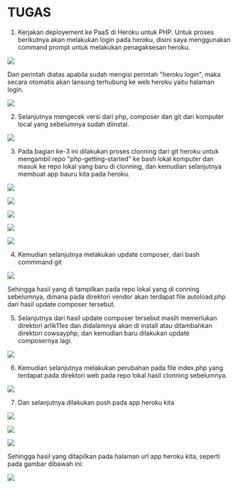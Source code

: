 # TUGAS

1. Kerjakan deployement ke PaaS di Heroku untuk PHP.
Untuk proses berikutnya akan melakukan login pada heroku, disini saya menggunakan command prompt untuk melakukan penagaksesan heroku.

![](img/tugas/01.png)


Dari perintah diatas apabila sudah mengisi perintah "heroku login", maka secara otomatis akan lansung terhubung ke web heroku yaitu halaman login.

![](img/tugas/02.png)


2. Selanjutnya mengecek versi dari php, composer dan git dari komputer local yang sebelumnya sudah diinstal.

![](img/tugas/03.png)


3. Pada bagian ke-3 ini dilakukan proses clonning dari git heroku untuk mengambil repo "php-getting-started" ke bash lokal komputer dan masuk ke repo lokal yang baru di clonning, dan kemudian selanjutnya membuat app bauru kita pada heroku.

![](img/tugas/04.png)

![](img/tugas/05.png)

![](img/tugas/06.png)

![](img/tugas/07.png)

![](img/tugas/08.png)


4. Kemudian selanjutnya melakukan update composer, dari bash commmand git

![](img/tugas/09.png)

Sehingga hasil yang di tampilkan pada repo lokal yang di conning sebelumnya, dimana pada direktori vendor akan terdapat file autoload.php dari hasil update composer tersebut.


5. Selanjutnya dari hasil update composer tersebut masih memerlukan direktori arlik11es dan didalamnya akan di install atau ditambahkan direktori cowsayphp, dan kemudian baru dilakukan update composernya lagi.

![](img/tugas/10.png)


6. Kemudian selanjutnya melakukan perubahan pada file index.php yang terdapat pada direktori web pada repo lokal hasil clonning sebelumnya.

![](img/tugas/11.png)


7. Dan selanjutnya dilakukan push pada app heroku kita

![](img/tugas/12.png)

![](img/tugas/13.png)

![](img/tugas/14.png)


Sehingga hasil yang ditapilkan pada halaman url app heroku kita, seperti pada gambar dibawah ini:

![](img/tugas/15.png)
